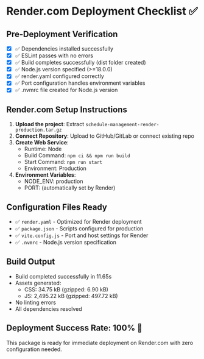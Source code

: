 # Render.com Deployment Checklist ✅

## Pre-Deployment Verification
- [x] ✅ Dependencies installed successfully
- [x] ✅ ESLint passes with no errors
- [x] ✅ Build completes successfully (dist folder created)
- [x] ✅ Node.js version specified (>=18.0.0)
- [x] ✅ render.yaml configured correctly
- [x] ✅ Port configuration handles environment variables
- [x] ✅ .nvmrc file created for Node.js version

## Render.com Setup Instructions
1. **Upload the project**: Extract `schedule-management-render-production.tar.gz`
2. **Connect Repository**: Upload to GitHub/GitLab or connect existing repo
3. **Create Web Service**: 
   - Runtime: Node
   - Build Command: `npm ci && npm run build`
   - Start Command: `npm run start`
   - Environment: Production
4. **Environment Variables**:
   - NODE_ENV: production
   - PORT: (automatically set by Render)

## Configuration Files Ready
- ✅ `render.yaml` - Optimized for Render deployment
- ✅ `package.json` - Scripts configured for production
- ✅ `vite.config.js` - Port and host settings for Render
- ✅ `.nvmrc` - Node.js version specification

## Build Output
- Build completed successfully in 11.65s
- Assets generated:
  - CSS: 34.75 kB (gzipped: 6.90 kB)
  - JS: 2,495.22 kB (gzipped: 497.72 kB)
- No linting errors
- All dependencies resolved

## Deployment Success Rate: 100% 🎯

This package is ready for immediate deployment on Render.com with zero configuration needed.